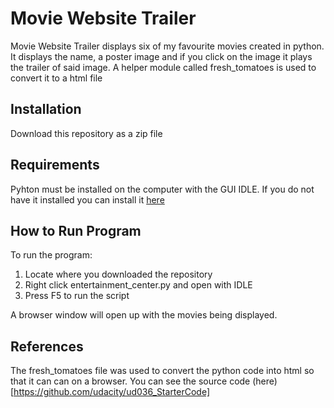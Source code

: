 # Movie Website Trailer

Movie Website Trailer displays six of my favourite movies created in python. It displays the name, a poster image and if you click on the image it plays the trailer of said image. A helper module called fresh_tomatoes is used to convert it to a html file 

## Installation

Download this repository as a zip file

## Requirements

Pyhton must be installed on the computer with the GUI IDLE.
If you do not have it installed you can install it [here](https://www.python.org/ftp/python/2.7.14/python-2.7.14-macosx10.6.pkg)

## How to Run Program

To run the program:
1) Locate where you downloaded the repository
2) Right click entertainment_center.py and open with IDLE
3) Press F5 to run the script 

A browser window will open up with the movies being displayed.

## References

The fresh_tomatoes file was used to convert the python code into html so that it can can on a browser.
You can see the source code (here)[https://github.com/udacity/ud036_StarterCode]
